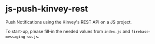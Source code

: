# js-push-kinvey-rest
Push Notifications using the Kinvey's REST API on a JS project.

To start-up, please fill-in the needed values from `index.js` and `firebase-messaging-sw.js`.